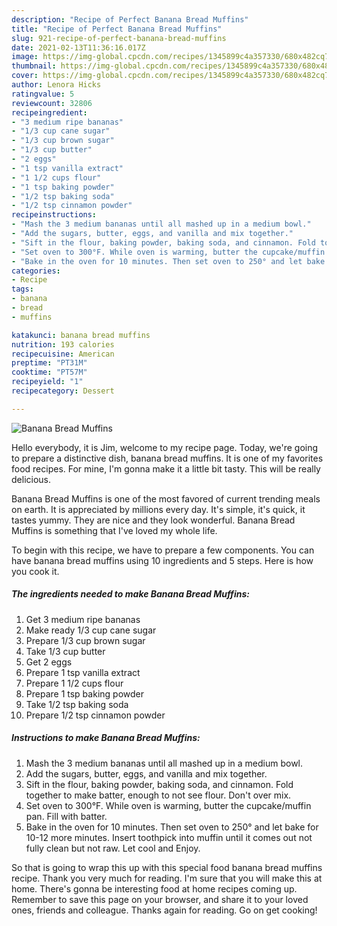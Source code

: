 ```yaml
---
description: "Recipe of Perfect Banana Bread Muffins"
title: "Recipe of Perfect Banana Bread Muffins"
slug: 921-recipe-of-perfect-banana-bread-muffins
date: 2021-02-13T11:36:16.017Z
image: https://img-global.cpcdn.com/recipes/1345899c4a357330/680x482cq70/banana-bread-muffins-recipe-main-photo.jpg
thumbnail: https://img-global.cpcdn.com/recipes/1345899c4a357330/680x482cq70/banana-bread-muffins-recipe-main-photo.jpg
cover: https://img-global.cpcdn.com/recipes/1345899c4a357330/680x482cq70/banana-bread-muffins-recipe-main-photo.jpg
author: Lenora Hicks
ratingvalue: 5
reviewcount: 32806
recipeingredient:
- "3 medium ripe bananas"
- "1/3 cup cane sugar"
- "1/3 cup brown sugar"
- "1/3 cup butter"
- "2 eggs"
- "1 tsp vanilla extract"
- "1 1/2 cups flour"
- "1 tsp baking powder"
- "1/2 tsp baking soda"
- "1/2 tsp cinnamon powder"
recipeinstructions:
- "Mash the 3 medium bananas until all mashed up in a medium bowl."
- "Add the sugars, butter, eggs, and vanilla and mix together."
- "Sift in the flour, baking powder, baking soda, and cinnamon. Fold together to make batter, enough to not see flour. Don&#39;t over mix."
- "Set oven to 300°F. While oven is warming, butter the cupcake/muffin pan. Fill with batter."
- "Bake in the oven for 10 minutes. Then set oven to 250° and let bake for 10-12 more minutes. Insert toothpick into muffin until it comes out not fully clean but not raw. Let cool and Enjoy."
categories:
- Recipe
tags:
- banana
- bread
- muffins

katakunci: banana bread muffins 
nutrition: 193 calories
recipecuisine: American
preptime: "PT31M"
cooktime: "PT57M"
recipeyield: "1"
recipecategory: Dessert

---
```



![Banana Bread Muffins](https://img-global.cpcdn.com/recipes/1345899c4a357330/680x482cq70/banana-bread-muffins-recipe-main-photo.jpg)

Hello everybody, it is Jim, welcome to my recipe page. Today, we're going to prepare a distinctive dish, banana bread muffins. It is one of my favorites food recipes. For mine, I'm gonna make it a little bit tasty. This will be really delicious.

Banana Bread Muffins is one of the most favored of current trending meals on earth. It is appreciated by millions every day. It's simple, it's quick, it tastes yummy. They are nice and they look wonderful. Banana Bread Muffins is something that I've loved my whole life.




To begin with this recipe, we have to prepare a few components. You can have banana bread muffins using 10 ingredients and 5 steps. Here is how you cook it.

<!--inarticleads1-->

##### The ingredients needed to make Banana Bread Muffins:

1. Get 3 medium ripe bananas
1. Make ready 1/3 cup cane sugar
1. Prepare 1/3 cup brown sugar
1. Take 1/3 cup butter
1. Get 2 eggs
1. Prepare 1 tsp vanilla extract
1. Prepare 1 1/2 cups flour
1. Prepare 1 tsp baking powder
1. Take 1/2 tsp baking soda
1. Prepare 1/2 tsp cinnamon powder




<!--inarticleads2-->

##### Instructions to make Banana Bread Muffins:

1. Mash the 3 medium bananas until all mashed up in a medium bowl.
1. Add the sugars, butter, eggs, and vanilla and mix together.
1. Sift in the flour, baking powder, baking soda, and cinnamon. Fold together to make batter, enough to not see flour. Don&#39;t over mix.
1. Set oven to 300°F. While oven is warming, butter the cupcake/muffin pan. Fill with batter.
1. Bake in the oven for 10 minutes. Then set oven to 250° and let bake for 10-12 more minutes. Insert toothpick into muffin until it comes out not fully clean but not raw. Let cool and Enjoy.




So that is going to wrap this up with this special food banana bread muffins recipe. Thank you very much for reading. I'm sure that you will make this at home. There's gonna be interesting food at home recipes coming up. Remember to save this page on your browser, and share it to your loved ones, friends and colleague. Thanks again for reading. Go on get cooking!
